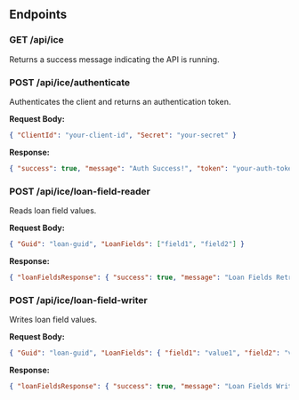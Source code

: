 ## Endpoints

### GET /api/ice
Returns a success message indicating the API is running.

### POST /api/ice/authenticate
Authenticates the client and returns an authentication token.

**Request Body:**
```json
{ "ClientId": "your-client-id", "Secret": "your-secret" }
```

**Response:**
```json
{ "success": true, "message": "Auth Success!", "token": "your-auth-token" }
```

### POST /api/ice/loan-field-reader
Reads loan field values.

**Request Body:**
```json
{ "Guid": "loan-guid", "LoanFields": ["field1", "field2"] }
```

**Response:**
```json
{ "loanFieldsResponse": { "success": true, "message": "Loan Fields Retrieved Successfully!", "loanFields": { "field1": "value1", "field2": "value2" }, "headers": { "X-Concurrency-Limit-Limit": "30", "X-Concurrency-Limit-Remaining": "30", "X-Rate-Limit-Limit": "500000", "X-Rate-Limit-Remaining": "500000", "X-Rate-Limit-Reset": "1729209600" }, "retryCount": 0 }, "elapsedMilliseconds": 547, "elapsedSeconds": 0.55 }
```

### POST /api/ice/loan-field-writer
Writes loan field values.

**Request Body:**

```json
{ "Guid": "loan-guid", "LoanFields": { "field1": "value1", "field2": "value2" } }
```
**Response:**
```json
{ "loanFieldsResponse": { "success": true, "message": "Loan Fields Written Successfully!", "loanFields": {}, "headers": { "X-Concurrency-Limit-Limit": "30", "X-Concurrency-Limit-Remaining": "30", "X-Rate-Limit-Limit": "500000", "X-Rate-Limit-Remaining": "500000", "X-Rate-Limit-Reset": "1729209600" }, "retryCount": 0 }, "elapsedMilliseconds": 39882, "elapsedSeconds": 39.88 }
```

